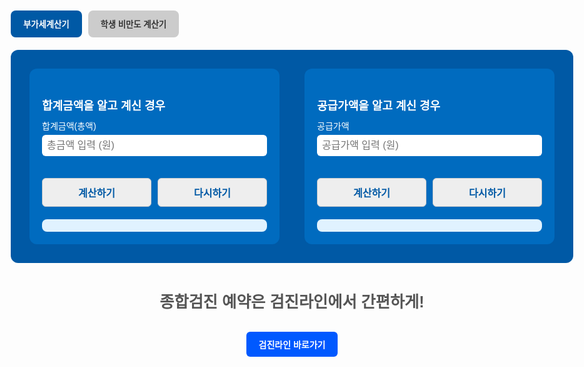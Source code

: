 <html lang="ko">
<head>
  <meta charset="UTF-8">
  <title>건강 계산기</title>
  <style>
    body { font-family: Arial, sans-serif; margin: 0 auto; max-width: 900px; padding: 2em; }
    .tab-buttons { display: flex; gap: 10px; margin-bottom: 20px; }
    .tab-btn { padding: 12px 20px; border: none; border-radius: 8px; font-weight: bold; cursor: pointer; background-color: #ccc; color: #333; transition: all 0.2s; }
    .tab-btn.active { background-color: #0059a5; color: white; }
    .tab-section { display: none; }
    .tab-section.active { display: block; }
    .vat-container { display: flex; flex-wrap: wrap; gap: 40px; background: #0059a5; padding: 30px; border-radius: 12px; color: white; }
    .vat-box { flex: 1; min-width: 300px; background: #006bbf; padding: 20px; border-radius: 12px; }
    .vat-box h3 { font-size: 18px; margin-bottom: 10px; }
    .vat-box label { display: block; margin-top: 10px; font-size: 14px; }
    .vat-box input { width: 100%; padding: 8px; margin-top: 5px; border-radius: 6px; border: none; font-size: 16px; }
    .vat-box button { margin-top: 15px; padding: 10px 15px; font-weight: bold; border: none; border-radius: 6px; background: white; color: #0059a5; cursor: pointer; }
    .vat-box .result { margin-top: 20px; background: #e0f2ff; padding: 10px; border-radius: 8px; color: #003b71; font-weight: bold; }

    .bmi-form-container {
      background: #f9f9f9;
      padding: 2em;
      border-radius: 12px;
      max-width: 600px;
      margin: auto;
    }
    .bmi-form-container h1 {
      font-size: 24px;
      font-weight: bold;
    }
    .bmi-form-container label {
      display: block;
      margin-top: 1em;
      font-weight: bold;
    }
    .bmi-form-container input,
    .bmi-form-container select {
      margin-top: 0.5em;
      width: 100%;
      padding: 10px;
      font-size: 16px;
      border: 1px solid #ccc;
      border-radius: 6px;
    }
    .button-group {
      display: flex;
      gap: 10px;
      margin-top: 20px;
    }
    .button-group button {
      flex: 1;
      padding: 10px;
      font-size: 16px;
      background: #eee;
      border: 1px solid #ccc;
      border-radius: 6px;
      cursor: pointer;
    }
    .result {
      margin-top: 1.5em;
      font-size: 1.2em;
      font-weight: bold;
      white-space: pre-line;
    }
    .blood-check-box {
      text-align: center;
      margin-top: 1.5em;
      border: 1px solid #999;
      padding: 1em;
      border-radius: 8px;
    }
    .blood-check-box .title {
      background: #dbe4ff;
      padding: 0.2em;
      font-weight: bold;
    }
    .blood-check-box .status {
      font-size: 3em;
      font-weight: bold;
      margin: 0.5em 0;
    }
    .blood-check-box.normal { background: #e0f0ff; }
    .blood-check-box.overweight { background: #ffffcc; }
    .blood-check-box.obese { background: #ffb3b3; }
  </style>
</head>
<body>

  <div class="tab-buttons">
    <button class="tab-btn active" onclick="switchTab(event, 'vat')">부가세계산기</button>
    <button class="tab-btn" onclick="switchTab(event, 'bmi')">학생 비만도 계산기</button>
  </div>

  <div class="tab-section active" id="tab-vat">
    <div class="vat-container">
      <div class="vat-box">
        <h3>합계금액을 알고 계신 경우</h3>
        <label>합계금액(총액)</label>
        <input id="totalInput" type="number" placeholder="총금액 입력 (원)">
        <div class="button-group">
          <button onclick="calcFromTotal()">계산하기</button>
          <button onclick="resetVatForm()">다시하기</button>
        </div>
        <div class="result" id="totalResult"></div>
      </div>
      <div class="vat-box">
        <h3>공급가액을 알고 계신 경우</h3>
        <label>공급가액</label>
        <input id="supplyInput" type="number" placeholder="공급가액 입력 (원)">
        <div class="button-group">
          <button onclick="calcFromSupply()">계산하기</button>
          <button onclick="resetVatForm()">다시하기</button>
        </div>
        <div class="result" id="supplyResult"></div>
      </div>
    </div>
    <footer style="margin-top: 3em; text-align: center;">
      <p style="color: #555; font-size: 1.8em; font-weight: bold;">종합검진 예약은 검진라인에서 간편하게!</p>
      <a href="https://www.sjcore.co.kr" target="_blank" style="display: inline-block; padding: 10px 20px; background-color: #0059ff; color: white; border-radius: 6px; text-decoration: none; font-weight: bold; margin-top: 0.5em;">검진라인 바로가기</a>
    </footer>
  </div>
  
  <div class="tab-section" id="tab-bmi">
    <div class="bmi-form-container">
      <h1>BMI 판정기 (학생용)</h1>
      <label>성별:
        <select id="gender">
          <option value="male">남자</option>
          <option value="female">여자</option>
        </select>
      </label>
      <label>생년월일:
        <input type="date" id="birthdate">
      </label>
      <label>키 (cm):
        <input type="number" id="height">
      </label>
      <label>몸무게 (kg):
        <input type="number" id="weight">
      </label>
      <div class="button-group">
        <button onclick="calculateBMI()">계산하기</button>
        <button onclick="resetForm()">다시하기</button>
      </div>
      <div class="result" id="bmiResult"></div>
      <div class="blood-check-box" id="bloodCheckBox" style="display:none">
        <div class="title">혈액검사 여부</div>
        <div class="status" id="bloodStatus"></div>
        <div class="label" id="bloodLabel"></div>
      </div>
    </div>
    <footer style="margin-top: 3em; text-align: center;">
      <p style="color: #555; font-size: 1.8em; font-weight: bold;">종합검진 예약은 검진라인에서 간편하게!</p>
      <a href="https://www.sjcore.co.kr" target="_blank" style="display: inline-block; padding: 10px 20px; background-color: #0059ff; color: white; border-radius: 6px; text-decoration: none; font-weight: bold; margin-top: 0.5em;">검진라인 바로가기</a>
    </footer>
  </div>

<script>
  function switchTab(event, type) {
    const tabs = document.querySelectorAll(".tab-section");
    const buttons = document.querySelectorAll(".tab-btn");
    tabs.forEach(tab => tab.classList.remove("active"));
    buttons.forEach(btn => btn.classList.remove("active"));
    document.getElementById("tab-" + type).classList.add("active");
    event.currentTarget.classList.add("active");
  }

  function formatWon(value) {
    return value.toLocaleString('ko-KR') + ' 원';
  }

  function calcFromTotal() {
    const total = parseFloat(document.getElementById("totalInput").value);
    if (isNaN(total) || total <= 0) {
      document.getElementById("totalResult").innerText = "올바른 총금액을 입력하세요.";
      return;
    }
    const supply = total / 1.1;
    const tax = total - supply;
    document.getElementById("totalResult").innerHTML = `공급가액: ${formatWon(Math.floor(supply))}<br>부가세액: ${formatWon(Math.floor(tax))}`;
  }

  function calcFromSupply() {
    const supply = parseFloat(document.getElementById("supplyInput").value);
    if (isNaN(supply) || supply <= 0) {
      document.getElementById("supplyResult").innerText = "올바른 공급가액을 입력하세요.";
      return;
    }
    const tax = supply * 0.1;
    const total = supply + tax;
    document.getElementById("supplyResult").innerHTML = `부가세액: ${formatWon(Math.floor(tax))}<br>합계금액: ${formatWon(Math.floor(total))}`;
  }

  function resetVatForm() {
    document.getElementById("totalInput").value = "";
    document.getElementById("supplyInput").value = "";
    document.getElementById("totalResult").innerHTML = "";
    document.getElementById("supplyResult").innerHTML = "";
  }

  const bmiTable = {
    male: {6: 18.8, 7: 19.6, 8: 20.7, 9: 22.0, 10: 23.1, 11: 24.2, 12: 25.1, 13: 25.7, 14: 26.0, 15: 26.2, 16: 26.4, 17: 26.6, 18: 26.9},
    female: {6: 18.7, 7: 19.5, 8: 20.4, 9: 21.5, 10: 22.4, 11: 23.3, 12: 24.1, 13: 24.8, 14: 25.2, 15: 25.4, 16: 25.5, 17: 25.5, 18: 25.5}
  };

  function getAge(birthdateStr) {
    const birthdate = new Date(birthdateStr);
    const today = new Date();
    let age = today.getFullYear() - birthdate.getFullYear();
    const m = today.getMonth() - birthdate.getMonth();
    if (m < 0 || (m === 0 && today.getDate() < birthdate.getDate())) {
      age--;
    }
    return age;
  }

  function calculateBMI() {
    const gender = document.getElementById("gender").value;
    const birthdateStr = document.getElementById("birthdate").value;
    const height = parseFloat(document.getElementById("height").value);
    const weight = parseFloat(document.getElementById("weight").value);
    const age = getAge(birthdateStr);

    const resultDiv = document.getElementById("bmiResult");
    const box = document.getElementById("bloodCheckBox");
    const status = document.getElementById("bloodStatus");
    const label = document.getElementById("bloodLabel");

    if (!gender || !birthdateStr || !height || !weight || age < 6 || age > 18) {
      resultDiv.innerText = "입력을 정확히 해주세요 (만나이 6~18세).";
      box.style.display = "none";
      return;
    }

    const heightMeters = height / 100;
    const bmi = Math.round((weight / (heightMeters * heightMeters)) * 10) / 10;
    const threshold = bmiTable[gender][age];

    let resultText = `만나이 ${age}세
BMI: ${bmi} → `;
    box.style.display = "block";

    if (bmi >= threshold) {
      resultText += "비만 (혈액검사 필요)";
      box.className = "blood-check-box obese";
      status.innerText = "○";
      label.innerText = "비만";
    } else if (bmi >= 85 / 100 * threshold) {
      resultText += "과체중";
      box.className = "blood-check-box overweight";
      status.innerText = "×";
      label.innerText = "과체중";
    } else if (bmi >= 5 / 100 * threshold) {
      resultText += "정상";
      box.className = "blood-check-box normal";
      status.innerText = "×";
      label.innerText = "정상";
    } else {
      resultText += "저체중";
      box.className = "blood-check-box normal";
      status.innerText = "×";
      label.innerText = "저체중";
    }

    resultDiv.innerText = resultText;
  }

  function resetForm() {
    document.getElementById("gender").value = "male";
    document.getElementById("birthdate").value = "";
    document.getElementById("height").value = "";
    document.getElementById("weight").value = "";
    document.getElementById("bmiResult").innerText = "";
    document.getElementById("bloodCheckBox").style.display = "none";
  }
</script>
</body>
</html>
